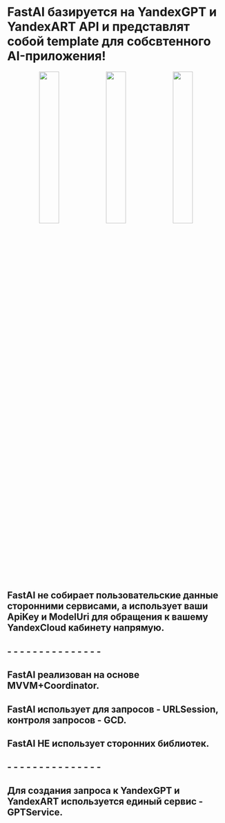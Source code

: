 <h1>FastAI базируется на YandexGPT и YandexART API и представлят собой template для собсвтенного AI-приложения!</h1>
<div align="center">
  <img src="https://github.com/user-attachments/assets/5a5db0e1-81c7-4b65-92a1-7f0a11f05462" width="30%" />
  <img src="https://github.com/user-attachments/assets/d91d3316-3748-4ee7-b69b-a4bd961f9b44" width="30%" />
  <img src="https://github.com/user-attachments/assets/135ff3a6-0a25-48cd-832c-35dcf9ffb972" width="30%" />
</div>
<h2>FastAI не собирает пользовательские данные сторонними сервисами, а использует ваши ApiKey и ModelUri для обращения к вашему YandexCloud кабинету напрямую.</h2>
<h2>- - - - - - - - - - - - - - -</h2>
<h2>FastAI реализован на основе MVVM+Coordinator.</h2>
<h2>FastAI использует для запросов - URLSession, контроля запросов - GCD.</h2>
<h2>FastAI НЕ использует сторонних библиотек.</h2>
<h2>- - - - - - - - - - - - - - -</h2>
<h2>Для создания запроса к YandexGPT и YandexART используется единый сервис - GPTService.</h2>
